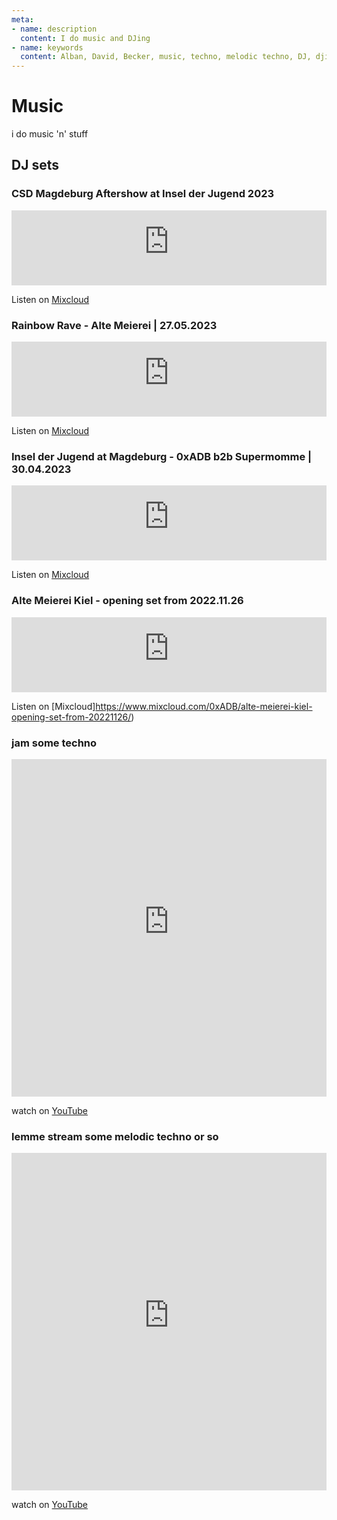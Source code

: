 ```yaml
---
meta:
- name: description
  content: I do music and DJing
- name: keywords
  content: Alban, David, Becker, music, techno, melodic techno, DJ, djing
---
```

# Music

i do music 'n' stuff

## DJ sets

### CSD Magdeburg Aftershow at Insel der Jugend 2023
<ExternalContentWrapper name="Mixcloud">
  <iframe width="100%" height="120" src="https://player-widget.mixcloud.com/widget/iframe/?hide_cover=1&feed=%2F0xADB%2Fcsd-magedburg-aftershow-at-insel-der-jugend%2F" frameborder="0" ></iframe>
</ExternalContentWrapper>

Listen on [Mixcloud](https://www.mixcloud.com/0xADB/csd-magedburg-aftershow-at-insel-der-jugend/)

### Rainbow Rave - Alte Meierei | 27.05.2023
<ExternalContentWrapper name="Mixcloud">
  <iframe width="100%" height="120" src="https://player-widget.mixcloud.com/widget/iframe/?hide_cover=1&feed=%2F0xADB%2Frainbow-rave-alte-meierei%2F" frameborder="0" ></iframe>
</ExternalContentWrapper>

Listen on [Mixcloud](https://www.mixcloud.com/0xADB/rainbow-rave-alte-meierei/)

### Insel der Jugend at Magdeburg - 0xADB b2b Supermomme | 30.04.2023
<ExternalContentWrapper name="Mixcloud">
  <iframe width="100%" height="120" src="https://player-widget.mixcloud.com/widget/iframe/?hide_cover=1&feed=%2F0xADB%2Finsel-der-jugend-at-magdeburg-0xadb-b2b-supermomme-3042023%2F" frameborder="0" ></iframe>
</ExternalContentWrapper>

Listen on [Mixcloud](https://www.mixcloud.com/0xADB/insel-der-jugend-at-magdeburg-0xadb-b2b-supermomme-3042023/)

### Alte Meierei Kiel - opening set from 2022.11.26
<ExternalContentWrapper name="Mixcloud">
  <iframe width="100%" height="120" src="https://player-widget.mixcloud.com/widget/iframe/?hide_cover=1&feed=%2F0xADB%2Falte-meierei-kiel-opening-set-from-20221126%2F" frameborder="0" ></iframe>
</ExternalContentWrapper>

Listen on [Mixcloud]https://www.mixcloud.com/0xADB/alte-meierei-kiel-opening-set-from-20221126/)

### jam some techno
<ExternalContentWrapper name="YouTube">
  <iframe width="100%" height="540" src="https://www.youtube-nocookie.com/embed/A0nvVXpzJD8" title="YouTube video player" frameborder="0" allow="accelerometer; autoplay; clipboard-write; encrypted-media; gyroscope; picture-in-picture" allowfullscreen></iframe>
</ExternalContentWrapper>

watch on [YouTube](https://youtu.be/A0nvVXpzJD8)

### lemme stream some melodic techno or so
<ExternalContentWrapper name="YouTube">
  <iframe width="100%" height="540" src="https://www.youtube-nocookie.com/embed/6bOJGkaX_5s" title="YouTube video player" frameborder="0" allow="accelerometer; autoplay; clipboard-write; encrypted-media; gyroscope; picture-in-picture" allowfullscreen></iframe>
</ExternalContentWrapper>

watch on [YouTube](https://youtu.be/6bOJGkaX_5s)
